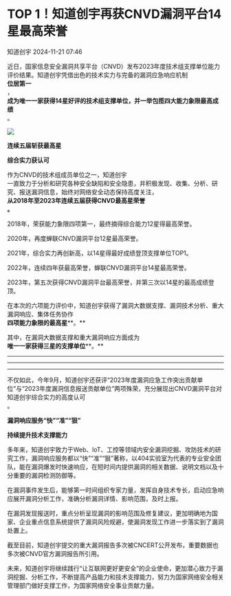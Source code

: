 #  TOP 1！知道创宇再获CNVD漏洞平台14星最高荣誉   
 知道创宇   2024-11-21 07:46  
  
近日，国家信息安全漏洞共享平台（CNVD）发布2023年度技术组支撑单位能力评价结果。知道创宇凭借出色的技术实力与完备的漏洞应急响应机制  
**位居第一**  
，  
**成为唯一一家获得14星好评的技术组支撑单位，并一举包揽四大能力象限最高成绩**  
。  
  
  
![](https://mmbiz.qpic.cn/mmbiz_jpg/Oan15mBs7fOH4I1VXcT0Dj2gnLKWnTXpUFuTxy9PmNTyYx77mAX0K4gbOJP0VATs1AriarZpvvGUxsiaRpLIrgiaA/640?wx_fmt=jpeg "")  
  
  
  
**连续五届斩获最高星**  
  
**综合实力获认可**  
  
  
  
作为CNVD的技术组成员单位之一，知道创宇  
一直致力于分析和研究各种安全缺陷和安全隐患，并积极发现、收集、分析、研究、报送漏洞信息，始终对网络安全动态保持高度关注，  
**从2018年至2023年连续五届获得CNVD最高星荣誉**  
**。**  
  
  
  
2018年，荣获能力象限四项第一，最终摘得综合能力12星得最高荣誉。  
  
2020年，再度蝉联CNVD漏洞平台12星最高荣誉。  
  
2021年，综合实力再创新高，以14星得最好成绩登顶支撑单位TOP1。  
  
2022年，连续四年获最高荣誉，蝉联CNVD漏洞平台14星最高荣誉。  
  
2023年，第五次获得CNVD漏洞平台最高荣誉，并第三次以14星的最高成绩登顶。  
  
  
在本次的六项能力评价中，知道创宇获得了漏洞大数据支撑、漏洞技术分析、重大漏洞响应、集体任务协作  
**四项能力象限的最高星****。**  
  
  
其中，在漏洞大数据支撑和重大漏洞响应方面成为  
**唯一一家获得三星的支撑单位****。**  
  
****  
****  
****  
不仅如此，今年9月，知道创宇还获评“2023年度漏洞应急工作突出贡献单位”与“2023年度漏洞信息报送贡献单位”两项殊荣，充分展现出CNVD漏洞平台对知道创宇综合实力的高度认可  
。  
  
  
  
**漏洞响应服务“快”“准”“狠”**  
  
**持续提升技术支撑能力**  
  
  
  
多年来，知道创宇致力于Web、loT、工控等领域内安全漏洞挖掘、攻防技术的研究工作，漏洞响应服务都以“快”“准”“狠”著称，以404实验室为代表的专业安全团队，能在漏洞爆发时快速响应，在短时间内提供漏洞的相关数据、说明文档以及十分重要的漏洞检测防御等。  
  
  
在漏洞事件发生后，能够第一时间组织专家力量，发挥自身技术专长，启动应急响应展开漏洞分析工作，准确分析漏洞详情、影响范围，及时上报。  
  
  
在漏洞发现报送时，重点分析呈现漏洞的影响范围及修复建议，更加明确地为国家、企业重点信息系统提供了漏洞风险规避，使漏洞发现工作进一步落实到了漏洞处置上。  
  
  
截至目前，知道创宇提交的重大漏洞报告多次被CNCERT公开发布，重要数据也多次被CNVD官方漏洞报告所引用。  
  
  
未来，知道创宇将继续践行“让互联网更好更安全”的企业使命，更加潜心致力于漏洞挖掘、分析工作，不断提高产品能力和技术支撑能力，努力为国家网络安全相关管理部门做好支撑工作，为国家网络安全事业贡献力量。  
  
